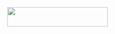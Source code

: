 <a href="https://deploynow.apigee.com/login-form/?repo=https://github.com/Venkatalakshmik/Node.js.git&apiFolder=/&makeScript=make.sh">
<img src="https://raw.githubusercontent.com/apigee/apigee-deploy-now/master/images/deploy_to_apigee.png" align="left" height="45" width="232" >
</a>
